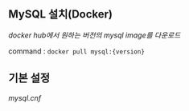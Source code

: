 ## MySQL 설치(Docker)
*docker hub에서 원하는 버전의 mysql image를 다운로드*

command : `docker pull mysql:{version}`

## 기본 설정
*mysql.cnf*